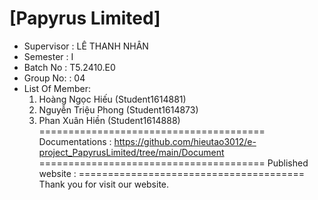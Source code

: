 [Papyrus Limited]
=======================================
+ Supervisor		: LÊ THANH NHÂN
+ Semester		: I	
+ Batch No		: T5.2410.E0	
+ Group No:		: 04
+ List Of Member:
	1. Hoàng Ngọc Hiếu	(Student1614881)
	2. Nguyễn Triệu Phong	(Student1614873)
	3. Phan Xuân Hiền	(Student1614888)	
=======================================
Documentations : https://github.com/hieutao3012/e-project_PapyrusLimited/tree/main/Document
=======================================
Published website : 
=======================================
Thank you for visit our website.
